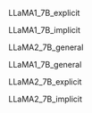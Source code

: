 LLaMA1_7B_explicit     

LLaMA1_7B_implicit     

LLaMA2_7B_general      

LLaMA1_7B_general      

LLaMA2_7B_explicit     

LLaMA2_7B_implicit